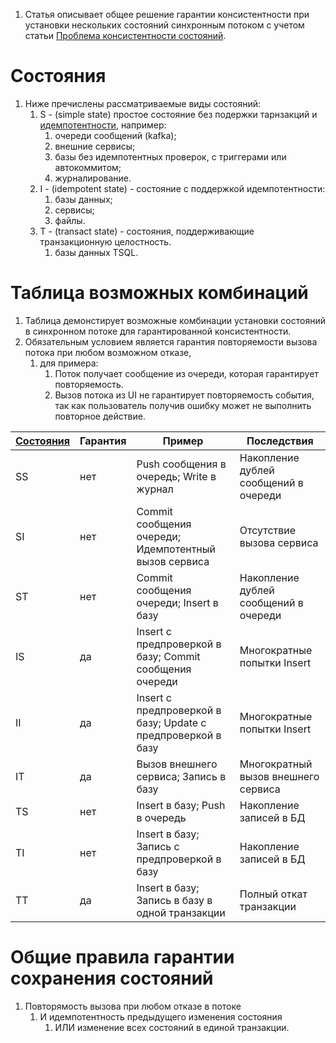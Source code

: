 1. Статья описывает общее решение гарантии консистентности при установки нескольких состояний синхронным потоком
с учетом статьи [Проблема консистентности состояний](./state_consistency_problem.md).


# Состояния

1. Ниже пречислены рассматриваемые виды состояний:
    1. S - (simple state) простое состояние без подержки тарнзакций и [идемпотентности](https://ru.wikipedia.org/wiki/%D0%98%D0%B4%D0%B5%D0%BC%D0%BF%D0%BE%D1%82%D0%B5%D0%BD%D1%82%D0%BD%D0%BE%D1%81%D1%82%D1%8C), например:
        1. очереди сообщений (kafka);
        0. внешние сервисы;
        0. базы без идемпотентных проверок, с триггерами или автокоммитом;
        0. журналирование.
    0. I - (idempotent state) - состояние с поддержкой идемпотентности:
        1. базы данных;
        0. сервисы;
        0. файлы.
    0. T - (transact state) - состояния, поддерживающие транзакционную целостность.
        1. базы данных TSQL.



# Таблица возможных комбинаций

1. Таблица демонстирует возможные комбинации установки состояний в синхронном потоке для гарантированной консистентности.
2. Обязательным условием является гарантия повторяемости вызова потока при любом возможном отказе,
    1. для примера:
        1. Поток получает сообщение из очереди, которая гарантирует повторяемость.
        0. Вызов потока из UI не гарантирует повторяемость события, так как пользователь получив ошибку может не выполнить повторное действие.

|[Состояния](#сокращения)| Гарантия | Пример | Последствия |
|-|-|-|-|
|SS        | нет      | Push сообщения в очередь; Write в журнал | Накопление дублей сообщений в очереди |
|SI        | нет      | Commit сообщения очереди; Идемпотентный вызов сервиса | Отсутствие вызова сервиса |
|ST        | нет      | Commit сообщения очереди; Insert в базу | Накопление дублей сообщений в очереди |
|IS        | да       | Insert с предпроверкой в базу; Commit сообщения очереди | Многократные попытки Insert |
|II        | да       | Insert с предпроверкой в базу; Update с предпроверкой в базу | Многократные попытки Insert |
|IT        | да       | Вызов внешнего сервиса; Запись в базу | Многократный вызов внешнего сервиса |
|TS        | нет      | Insert в базу; Push в очередь | Накопление записей в БД |
|TI        | нет      | Insert в базу; Запись с предпроверкой в базу | Накопление записей в БД |
|TT        | да       | Insert в базу; Запись в базу в одной транзакции | Полный откат транзакции |



# Общие правила гарантии сохранения состояний

1. Повторямость вызова при любом отказе в потоке
    1. И идемпотентность предыдущего изменения состояния
        1. ИЛИ изменение всех состояний в единой транзакции.
